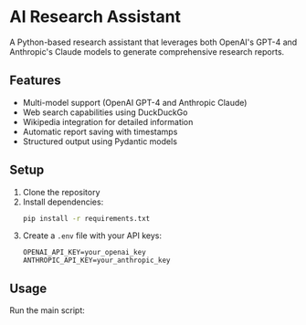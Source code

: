 # AI Research Assistant

A Python-based research assistant that leverages both OpenAI's GPT-4 and Anthropic's Claude models to generate comprehensive research reports.

## Features

- Multi-model support (OpenAI GPT-4 and Anthropic Claude)
- Web search capabilities using DuckDuckGo
- Wikipedia integration for detailed information
- Automatic report saving with timestamps
- Structured output using Pydantic models

## Setup

1. Clone the repository
2. Install dependencies:
   ```bash
   pip install -r requirements.txt
   ```
3. Create a `.env` file with your API keys:
   ```
   OPENAI_API_KEY=your_openai_key
   ANTHROPIC_API_KEY=your_anthropic_key
   ```

## Usage

Run the main script:
